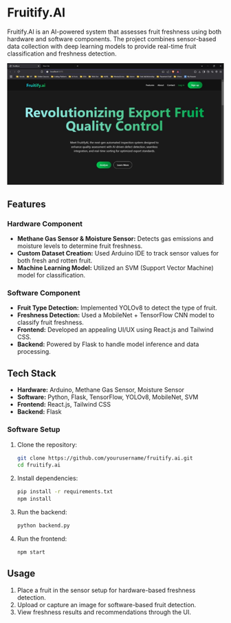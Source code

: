 # Fruitify.AI

Fruitify.AI is an AI-powered system that assesses fruit freshness using both hardware and software components. The project combines sensor-based data collection with deep learning models to provide real-time fruit classification and freshness detection.

![Fruitify.AI Banner](/c3.jpg)

## Features
### Hardware Component
- **Methane Gas Sensor & Moisture Sensor:** Detects gas emissions and moisture levels to determine fruit freshness.
- **Custom Dataset Creation:** Used Arduino IDE to track sensor values for both fresh and rotten fruit.
- **Machine Learning Model:** Utilized an SVM (Support Vector Machine) model for classification.

### Software Component
- **Fruit Type Detection:** Implemented YOLOv8 to detect the type of fruit.
- **Freshness Detection:** Used a MobileNet + TensorFlow CNN model to classify fruit freshness.
- **Frontend:** Developed an appealing UI/UX using React.js and Tailwind CSS.
- **Backend:** Powered by Flask to handle model inference and data processing.

## Tech Stack
- **Hardware:** Arduino, Methane Gas Sensor, Moisture Sensor
- **Software:** Python, Flask, TensorFlow, YOLOv8, MobileNet, SVM
- **Frontend:** React.js, Tailwind CSS
- **Backend:** Flask


### Software Setup
1. Clone the repository:
   ```sh
   git clone https://github.com/yourusername/fruitify.ai.git
   cd fruitify.ai
   ```
2. Install dependencies:
   ```sh
   pip install -r requirements.txt
   npm install
   ```
3. Run the backend:
   ```sh
   python backend.py
   ```
4. Run the frontend:
   ```sh
   npm start
   ```

## Usage
1. Place a fruit in the sensor setup for hardware-based freshness detection.
2. Upload or capture an image for software-based fruit detection.
3. View freshness results and recommendations through the UI.





